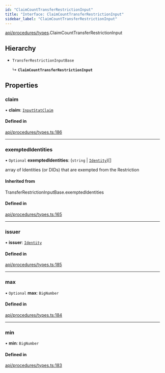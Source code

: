 ```yaml
---
id: "ClaimCountTransferRestrictionInput"
title: "Interface: ClaimCountTransferRestrictionInput"
sidebar_label: "ClaimCountTransferRestrictionInput"
---
```


[api/procedures/types](../../../../../modules/API/Procedures/Types/Types.md).ClaimCountTransferRestrictionInput

## Hierarchy

- `TransferRestrictionInputBase`

  ↳ **`ClaimCountTransferRestrictionInput`**

## Properties

### claim

• **claim**: [`InputStatClaim`](../../../../../modules/Types/Types.md#inputstatclaim)

#### Defined in

[api/procedures/types.ts:186](https://github.com/PolymeshAssociation/polymesh-sdk/blob/de58d40fd/src/api/procedures/types.ts#L186)

___

### exemptedIdentities

• `Optional` **exemptedIdentities**: (`string` \| [`Identity`](../../../../../classes/API/Entities/Identity/Identity.md))[]

array of Identities (or DIDs) that are exempted from the Restriction

#### Inherited from

TransferRestrictionInputBase.exemptedIdentities

#### Defined in

[api/procedures/types.ts:165](https://github.com/PolymeshAssociation/polymesh-sdk/blob/de58d40fd/src/api/procedures/types.ts#L165)

___

### issuer

• **issuer**: [`Identity`](../../../../../classes/API/Entities/Identity/Identity.md)

#### Defined in

[api/procedures/types.ts:185](https://github.com/PolymeshAssociation/polymesh-sdk/blob/de58d40fd/src/api/procedures/types.ts#L185)

___

### max

• `Optional` **max**: `BigNumber`

#### Defined in

[api/procedures/types.ts:184](https://github.com/PolymeshAssociation/polymesh-sdk/blob/de58d40fd/src/api/procedures/types.ts#L184)

___

### min

• **min**: `BigNumber`

#### Defined in

[api/procedures/types.ts:183](https://github.com/PolymeshAssociation/polymesh-sdk/blob/de58d40fd/src/api/procedures/types.ts#L183)
